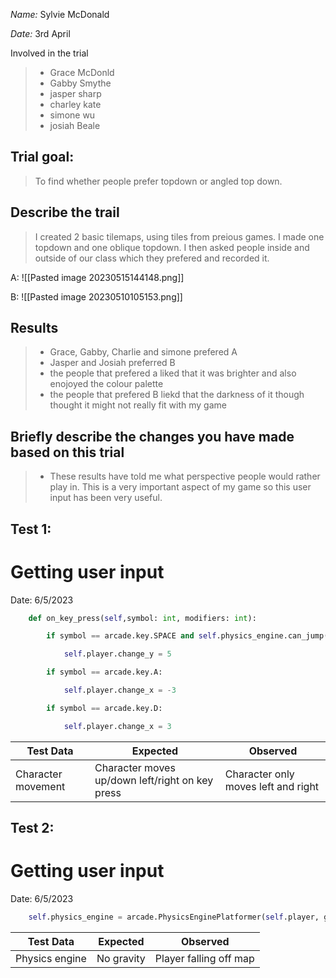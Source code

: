 
_Name:_ Sylvie McDonald

_Date:_ 3rd April

Involved in the trial
>- Grace McDonld
>- Gabby Smythe
>- jasper sharp
>- charley kate
>- simone wu
>- josiah Beale

## Trial goal:
> To find whether people prefer topdown or angled top down.


## Describe the trail
>I created 2 basic tilemaps, using tiles from preious games. I made one topdown and one oblique topdown. I then asked people inside and outside of our class which they prefered and recorded it.



A:
![[Pasted image 20230515144148.png]]

B:
![[Pasted image 20230510105153.png]]


## Results
> - Grace, Gabby, Charlie and simone prefered A
> - Jasper and Josiah preferred B
> - the people that prefered a liked that it was brighter and also enojoyed the colour palette
> - the people that prefered B liekd that the darkness of it though thought it might not really fit with my game
>
## Briefly describe the changes you have made based on this trial
> - These results have told me what perspective people would rather play in. This is a very important aspect of my game so this user input has been very useful.


## Test 1:
# Getting user input

Date: 6/5/2023

```python
    def on_key_press(self,symbol: int, modifiers: int):

        if symbol == arcade.key.SPACE and self.physics_engine.can_jump():

            self.player.change_y = 5

        if symbol == arcade.key.A:

            self.player.change_x = -3

        if symbol == arcade.key.D:

            self.player.change_x = 3
```

| Test Data          | Expected                           | Observed                            |
| ------------------ | ---------------------------------- | ----------------------------------- |
| Character movement | Character moves up/down left/right on key press | Character only moves left and right |       |                                    |                                     |



## Test 2:
# Getting user input

Date: 6/5/2023

```python
    self.physics_engine = arcade.PhysicsEnginePlatformer(self.player, ground=self.scene['ground'])
```


| Test Data      | Expected   | Observed               |
| -------------- | ---------- | ---------------------- |
| Physics engine | No gravity | Player falling off map |

